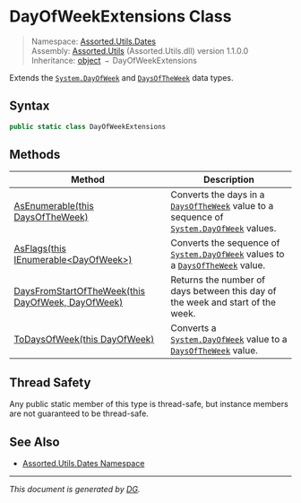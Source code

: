﻿# DayOfWeekExtensions Class

> Namespace: [Assorted.Utils.Dates](index.md#assortedutilsdates-namespace)\
> Assembly: [Assorted.Utils](index.md) (Assorted.Utils.dll) version 1.1.0.0\
> Inheritance: [object](https://docs.microsoft.com/en-us/dotnet/api/system.object) `→` DayOfWeekExtensions

Extends the [`System.DayOfWeek`](https://docs.microsoft.com/en-us/dotnet/api/system.dayofweek) and [`DaysOfTheWeek`](Assorted.Utils.Dates.DaysOfTheWeek.md) data types.

## Syntax

```csharp
public static class DayOfWeekExtensions
```

## Methods

Method | Description
--- | ---
[AsEnumerable(this DaysOfTheWeek)](Assorted.Utils.Dates.DayOfWeekExtensions.AsEnumerable.md) | Converts the days in a [`DaysOfTheWeek`](Assorted.Utils.Dates.DaysOfTheWeek.md) value to a sequence of [`System.DayOfWeek`](https://docs.microsoft.com/en-us/dotnet/api/system.dayofweek) values.
[AsFlags(this IEnumerable\<DayOfWeek>)](Assorted.Utils.Dates.DayOfWeekExtensions.AsFlags.md) | Converts the sequence of [`System.DayOfWeek`](https://docs.microsoft.com/en-us/dotnet/api/system.dayofweek) values to a [`DaysOfTheWeek`](Assorted.Utils.Dates.DaysOfTheWeek.md) value.
[DaysFromStartOfTheWeek(this DayOfWeek, DayOfWeek)](Assorted.Utils.Dates.DayOfWeekExtensions.DaysFromStartOfTheWeek.md) | Returns the number of days between this day of the week and start of the week.
[ToDaysOfWeek(this DayOfWeek)](Assorted.Utils.Dates.DayOfWeekExtensions.ToDaysOfWeek.md) | Converts a [`System.DayOfWeek`](https://docs.microsoft.com/en-us/dotnet/api/system.dayofweek) value to a [`DaysOfTheWeek`](Assorted.Utils.Dates.DaysOfTheWeek.md) value.

## Thread Safety

Any public static member of this type is thread\-safe, but instance members are not guaranteed to be thread\-safe.

## See Also

- [Assorted.Utils.Dates Namespace](index.md#assortedutilsdates-namespace)

---

_This document is generated by [DG](https://github.com/Khojasteh/dg)._
